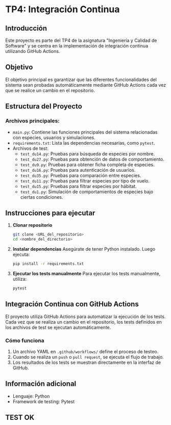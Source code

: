 # TP4: Integración Continua

## Introducción
Este proyecto es parte del TP4 de la asignatura "Ingeniería y Calidad de Software" y se centra en la implementación de integración continua utilizando GitHub Actions.

## Objetivo
El objetivo principal es garantizar que las diferentes funcionalidades del sistema sean probadas automáticamente mediante GitHub Actions cada vez que se realice un cambio en el repositorio.

## Estructura del Proyecto
### Archivos principales:
- `main.py`: Contiene las funciones principales del sistema relacionadas con especies, usuarios y simulaciones.
- `requirements.txt`: Lista las dependencias necesarias, como `pytest`.
- Archivos de test:
  - `test_du14.py`: Pruebas para búsqueda de especies por nombre.
  - `test_du27.py`: Pruebas para obtención de datos de comportamiento.
  - `test_du9.py`: Pruebas para obtener ficha completa de especies.
  - `test_du16.py`: Pruebas para autenticación de usuarios.
  - `test_du35.py`: Pruebas para comparación entre especies.
  - `test_du11.py`: Pruebas para filtrar especies por tipo de vuelo.
  - `test_du15.py`: Pruebas para filtrar especies por hábitat.
  - `test_du1.py`: Simulación de comportamientos de especies bajo ciertas condiciones.

## Instrucciones para ejecutar
1. **Clonar repositorio**
   ```bash
   git clone <URL_del_repositorio>
   cd <nombre_del_directorio>
   ```

2. **Instalar dependencias**
   Asegúrate de tener Python instalado. Luego ejecuta:
   ```bash
   pip install -r requirements.txt
   ```

3. **Ejecutar los tests manualmente**
   Para ejecutar los tests manualmente, utiliza:
   ```bash
   pytest
   ```

## Integración Continua con GitHub Actions
El proyecto utiliza GitHub Actions para automatizar la ejecución de los tests. Cada vez que se realiza un cambio en el repositorio, los tests definidos en los archivos de test se ejecutan automáticamente.

### Cómo funciona
1. Un archivo YAML en `.github/workflows/` define el proceso de testeo.
2. Cuando se realiza un `push` o `pull request`, se ejecuta el flujo de trabajo.
3. Los resultados de los tests se muestran directamente en la interfaz de GitHub.


## Información adicional
- Lenguaje: Python
- Framework de testing: Pytest

## TEST OK
